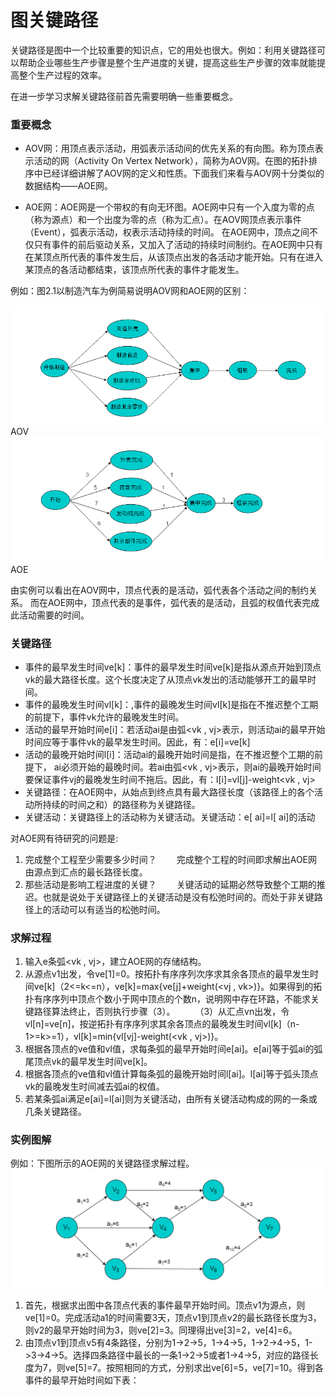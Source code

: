 # 图关键路径

关键路径是图中一个比较重要的知识点，它的用处也很大。例如：利用关键路径可以帮助企业哪些生产步骤是整个生产进度的关键，提高这些生产步骤的效率就能提高整个生产过程的效率。

在进一步学习求解关键路径前首先需要明确一些重要概念。

### 重要概念

* AOV网：用顶点表示活动，用弧表示活动间的优先关系的有向图。称为顶点表示活动的网（Activity On Vertex Network），简称为AOV网。在图的拓扑排序中已经详细讲解了AOV网的定义和性质。下面我们来看与AOV网十分类似的数据结构——AOE网。

* AOE网：AOE网是一个带权的有向无环图。AOE网中只有一个入度为零的点（称为源点）和一个出度为零的点（称为汇点）。在AOV网顶点表示事件（Event），弧表示活动，权表示活动持续的时间。
在AOE网中，顶点之间不仅只有事件的前后驱动关系，又加入了活动的持续时间制约。在AOE网中只有在某顶点所代表的事件发生后，从该顶点出发的各活动才能开始。只有在进入某顶点的各活动都结束，该顶点所代表的事件才能发生。

例如：图2.1以制造汽车为例简易说明AOV网和AOE网的区别：

![](../image/c2/FCP-1.png)
                    AOV
![](../image/c2/FCP-2.png)    
AOE    

由实例可以看出在AOV网中，顶点代表的是活动，弧代表各个活动之间的制约关系。
而在AOE网中，顶点代表的是事件，弧代表的是活动，且弧的权值代表完成此活动需要的时间。          

### 关键路径

* 事件的最早发生时间ve[k]：事件的最早发生时间ve[k]是指从源点开始到顶点vk的最大路径长度。这个长度决定了从顶点vk发出的活动能够开工的最早时间。
* 事件的最晚发生时间vl[k]：,事件的最晚发生时间vl[k]是指在不推迟整个工期的前提下，事件vk允许的最晚发生时间。
* 活动的最早开始时间e[i]：若活动ai是由弧<vk , vj>表示，则活动ai的最早开始时间应等于事件vk的最早发生时间。因此，有：e[i]=ve[k]
* 活动的最晚开始时间l[i]：活动ai的最晚开始时间是指，在不推迟整个工期的前提下， ai必须开始的最晚时间。若ai由弧<vk , vj>表示，则ai的最晚开始时间要保证事件vj的最晚发生时间不拖后。因此，有：l[i]=vl[j]-weight<vk , vj>
* 关键路径：在AOE网中，从始点到终点具有最大路径长度（该路径上的各个活动所持续的时间之和）的路径称为关键路径。
* 关键活动：关键路径上的活动称为关键活动。关键活动：e[ ai]=l[ ai]的活动 


对AOE网有待研究的问题是:

1. 完成整个工程至少需要多少时间？
  完成整个工程的时间即求解出AOE网由源点到汇点的最长路径长度。
2. 那些活动是影响工程进度的关键？
  关键活动的延期必然导致整个工期的推迟。也就是说处于关键路径上的关键活动是没有松弛时间的。而处于非关键路径上的活动可以有适当的松弛时间。


### 求解过程

1. 输入e条弧<vk , vj>，建立AOE网的存储结构。
2. 从源点v1出发，令ve[1]=0。按拓扑有序序列次序求其余各顶点的最早发生时间ve[k]（2<=k<=n），ve[k]=max{ve[j]+weight(<vj , vk>)}。如果得到的拓扑有序序列中顶点个数小于网中顶点的个数n，说明网中存在环路，不能求关键路径算法终止，否则执行步骤（3）。   （3）从汇点vn出发，令vl[n]=ve[n]，按逆拓扑有序序列求其余各顶点的最晚发生时间vl[k]（n-1>=k>=1），vl[k]=min{vl[vj]-weight(<vk , vj>)}。
3. 根据各顶点的ve值和vl值，求每条弧的最早开始时间e[ai]。e[ai]等于弧ai的弧尾顶点vk的最早发生时间ve[k]。
4. 根据各顶点的ve值和vl值计算每条弧的最晚开始时间l[ai]。l[ai]等于弧头顶点vk的最晚发生时间减去弧ai的权值。
5. 若某条弧ai满足e[ai]=l[ai]则为关键活动，由所有关键活动构成的网的一条或几条关键路径。

### 实例图解

例如：下图所示的AOE网的关键路径求解过程。
![](../image/c2/FCP-3.png)   

1. 首先，根据求出图中各顶点代表的事件最早开始时间。顶点v1为源点，则ve[1]=0。完成活动a1的时间需要3天，顶点v1到顶点v2的最长路径长度为3，则v2的最早开始时间为3，则ve[2]=3。同理得出ve[3]=2，ve[4]=6。
2. 由顶点v1到顶点v5有4条路径，分别为1->2->5，1->4->5，1->2->4->5，1->3->4->5。选择四条路径中最长的一条1->2->5或者1->4->5，对应的路径长度为7，则ve[5]=7。按照相同的方式，分别求出ve[6]=5，ve[7]=10。得到各事件的最早开始时间如下表：
